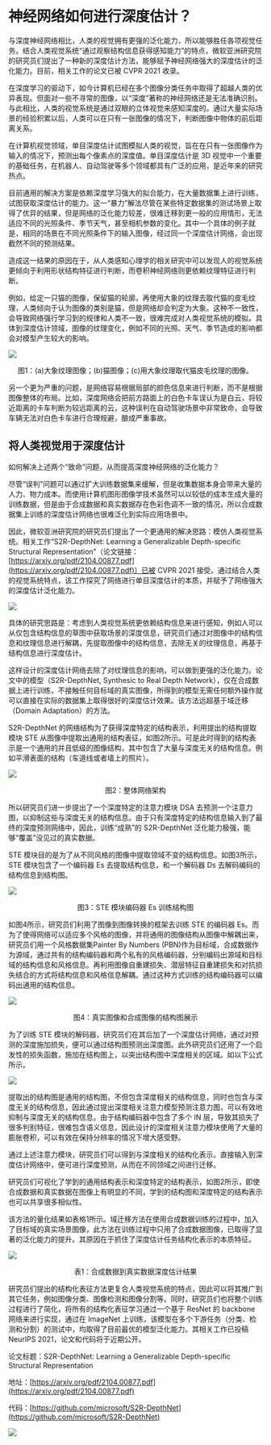 # 神经网络如何进行深度估计？

与深度神经网络相比，人类的视觉拥有更强的泛化能力，所以能够胜任各项视觉任务。结合人类视觉系统“通过观察结构信息获得感知能力”的特点，微软亚洲研究院的研究员们提出了一种新的深度估计方法，能够赋予神经网络强大的深度估计的泛化能力。目前，相关工作的论文已被 CVPR 2021 收录。

在深度学习的驱动下，如今计算机已经在多个图像分类任务中取得了超越人类的优异表现。但面对一些不寻常的图像，以“深度”著称的神经网络还是无法准确识别。与此相比，人类的视觉系统是通过双眼的立体视觉来感知深度的。通过大量实际场景的经验积累以后，人类可以在只有一张图像的情况下，判断图像中物体的前后距离关系。

在计算机视觉领域，单目深度估计试图模拟人类的视觉，旨在在只有一张图像作为输入的情况下，预测出每个像素点的深度值。单目深度估计是 3D 视觉中一个重要的基础任务，在机器人、自动驾驶等多个领域都具有广泛的应用，是近年来的研究热点。

目前通用的解决方案是依赖深度学习强大的拟合能力，在大量数据集上进行训练，试图获取深度估计的能力。这一“暴力”解法尽管在某些特定数据集的测试场景上取得了优异的结果，但是网络的泛化能力较差，很难迁移到更一般的应用情形，无法适应不同的光照条件、季节天气，甚至相机参数的变化。其中一个具体的例子就是，相同的场景在不同光照条件下的输入图像，经过同一个深度估计网络，会出现截然不同的预测结果。

造成这一结果的原因在于，从人类感知心理学的相关研究中可以发现人的视觉系统更倾向于利用形状结构特征进行判断，而卷积神经网络则更依赖纹理特征进行判断。

例如，给定一只猫的图像，保留猫的轮廓，再使用大象的纹理去取代猫的皮毛纹理，人类倾向于认为图像的类别是猫，但是网络却会判定为大象。这种不一致性，会导致网络强行学习到的规律和人类不一致，很难完成对人类视觉系统的模拟。具体到深度估计领域，图像的纹理变化，例如不同的光照、天气、季节造成的影响都会对模型产生较大的影响。

![](https://maoxianxin1996.oss-accelerate.aliyuncs.com/codechina/20210604105005.png)

<div align="center">
图1：(a)大象纹理图像；(b)猫图像；(c)用大象纹理取代猫皮毛纹理的图像。
</div>

另一个更为严重的问题，是网络容易根据局部的颜色信息来进行判断，而不是根据图像整体的布局。比如，深度网络会把前方路面上的白色卡车误认为是白云，将较近距离的卡车判断为较远距离的云，这种误判在自动驾驶场景中非常致命，会导致车辆无法对白色卡车进行合理规避，酿成严重事故。

## 将人类视觉用于深度估计

如何解决上述两个“致命”问题，从而提高深度神经网络的泛化能力？

尽管“误判”问题可以通过扩大训练数据集来缓解，但是收集数据本身会带来大量的人力、物力成本。而使用计算机图形图像学技术虽然可以以较低的成本生成大量的训练数据，但是由于合成数据和真实数据存在色彩色调不一致的情况，所以合成数据集上训练的深度估计网络也很难泛化到实际应用场景中。

因此，微软亚洲研究院的研究员们提出了一个更通用的解决思路：模仿人类视觉系统。相关工作“S2R-DepthNet: Learning a Generalizable Depth-specific Structural Representation”（论文链接：[https://arxiv.org/pdf/2104.00877.pdf](https://arxiv.org/pdf/2104.00877.pdf)）已被 CVPR 2021 接受。通过结合人类的视觉系统特点，该工作探究了网络进行单目深度估计的本质，并赋予了网络强大的深度估计泛化能力。

![](https://maoxianxin1996.oss-accelerate.aliyuncs.com/codechina/20210604105130.png)

具体的研究思路是：考虑到人类视觉系统更依赖结构信息来进行感知，例如人可以从仅包含结构信息的草图中获取场景的深度信息，研究员们通过对图像中的结构信息和纹理信息进行解耦，先提取图像中的结构信息，去除无关的纹理信息，再基于结构信息进行深度估计。

这样设计的深度估计网络去除了对纹理信息的影响，可以做到更强的泛化能力。论文中的模型（S2R-DepthNet, Synthesic to Real Depth Network），仅在合成数据上进行训练，不接触任何目标域的真实图像，所得到的模型无需任何额外操作就可以直接在实际的数据集上取得很好的深度估计效果。该方法远超基于域迁移（Domain Adaptation）的方法。

S2R-DepthNet 的网络结构为了获得深度特定的结构表示，利用提出的结构提取模块 STE 从图像中提取出通用的结构表征，如图2所示。可是此时得到的结构表示是一个通用的并且低级的图像结构，其中包含了大量与深度无关的结构信息。例如平滑表面的结构（车道线或者墙上的照片）。

![](https://maoxianxin1996.oss-accelerate.aliyuncs.com/codechina/20210604105150.png)

<div align="center">
图2：整体网络架构
</div>

所以研究员们进一步提出了一个深度特定的注意力模块 DSA 去预测一个注意力图，以抑制这些与深度无关的结构信息。由于只有深度特定的结构信息输入到了最终的深度预测网络中，因此，训练“成熟”的 S2R-DepthNet 泛化能力极强，能够“覆盖”没见过的真实数据。

STE 模块目的是为了从不同风格的图像中提取领域不变的结构信息。如图3所示，STE 模块包含了一个编码器 Es 去提取结构信息，和一个解码器 Ds 去解码编码的结构信息到结构图。

![](https://maoxianxin1996.oss-accelerate.aliyuncs.com/codechina/20210604105227.png)

<div align="center">
图3：STE 模块编码器 Es 训练结构图
</div>

如图4所示，研究员们利用了图像到图像转换的框架去训练 STE 的编码器 Es。而为了使得网络可以适应多个风格的图像，并将通用的图像结构从图像中解耦出来，研究员们用一个风格数据集Painter By Numbers (PBN)作为目标域，合成数据作为源域，通过共有的结构编码器和两个私有的风格编码器，分别编码出源域和目标域的结构信息和风格信息。再利用图像自重建损失、潜层特征自重建损失和对抗损失结合的方式将结构信息和风格信息解耦。通过这种方式训练的结构编码器可以编码出通用的结构信息。

![](https://maoxianxin1996.oss-accelerate.aliyuncs.com/codechina/20210604105302.png)

<div align="center">
图4：真实图像和合成图像的结构图展示
</div>

为了训练 STE 模块的解码器，研究员们在其后加了一个深度估计网络，通过对预测的深度施加损失，便可以通过结构图预测出深度图。此外研究员们还用了一个启发性的损失函数，施加在结构图上，以突出结构图中深度相关的区域。如以下公式所示。

![](https://maoxianxin1996.oss-accelerate.aliyuncs.com/codechina/20210604105340.png)

提取出的结构图是通用的结构图，不但包含深度相关的结构信息，同时也包含与深度无关的结构信息，因此通过提出深度相关注意力模型预测注意力图，可以有效地抑制与深度无关的结构信息。由于结构编码器中包含了多个 IN 层，导致其损失了很多判别特征，很难包含语义信息，因此设计的深度相关注意力模块使用了大量的膨胀卷积，可以有效在保持分辨率的情况下增大感受野。

通过上述注意力模块，研究员们可以得到与深度相关的结构化表示。直接输入到深度估计网络中，便可进行深度预测，从而在不同领域之间进行迁移。

研究员们可视化了学到的通用结构表示和深度特定的结构表示，如图2所示，即使合成数据和真实数据在图像上有明显的不同，学到的结构图和深度特定的结构表示也可以共享很多相似性。

该方法的量化结果如表格1所示。域迁移方法在使用合成数据训练的过程中，加入了目标域的真实场景图像，此方法在训练过程中只用了合成数据图像，已取得了显著的泛化能力的提升。其原因在于抓住了深度估计任务结构化表示的本质特征。

![](https://maoxianxin1996.oss-accelerate.aliyuncs.com/codechina/20210604105405.png)

<div align="center">
表1：合成数据到真实数据深度估计结果
</div>

研究员们提出的结构化表征方法更复合人类视觉系统的特点，因此可以将其推广到其它任务，例如图像分类、图像检测和图像分割等。同时，研究员们也将整个训练过程进行了简化，将所有的结构化表征学习通过一个基于 ResNet 的 backbone 网络来进行实现，通过在 ImageNet 上训练，该模型在多个下游任务（分类、检测和分割）的测试中，均取得了目前最优的模型泛化能力。其相关工作已投稿 NeurIPS 2021，论文和代码将于近期公开。

论文标题：S2R-DepthNet: Learning a Generalizable Depth-specific Structural Representation

地址：[https://arxiv.org/pdf/2104.00877.pdf](https://arxiv.org/pdf/2104.00877.pdf)

代码：[https://github.com/microsoft/S2R-DepthNet](https://github.com/microsoft/S2R-DepthNet)

![](https://maoxianxin1996.oss-accelerate.aliyuncs.com/codechina/20210603140942.png)